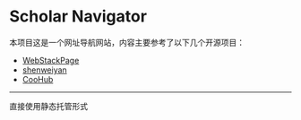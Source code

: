 Scholar Navigator
===

本项目这是一个网址导航网站，内容主要参考了以下几个开源项目：

- [WebStackPage](https://github.com/WebStackPage/WebStackPage.github.io)
- [shenweiyan](https://github.com/shenweiyan/WebStack-Hugo?tab=readme-ov-file)
- [CooHub](https://coohub.xyz/)


---
直接使用静态托管形式
